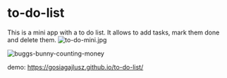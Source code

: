 # to-do-list

This is a mini app with a to do list. It allows to add tasks, mark them done and delete them.
![to-do-mini.jpg](https://postimg.cc/cgZSvG39)

![buggs-bunny-counting-money](https://i1.sndcdn.com/artworks-sllMcLYWE4Ub4qbs-LJNYow-t200x200.jpg)


demo:
https://gosiagajlusz.github.io/to-do-list/

